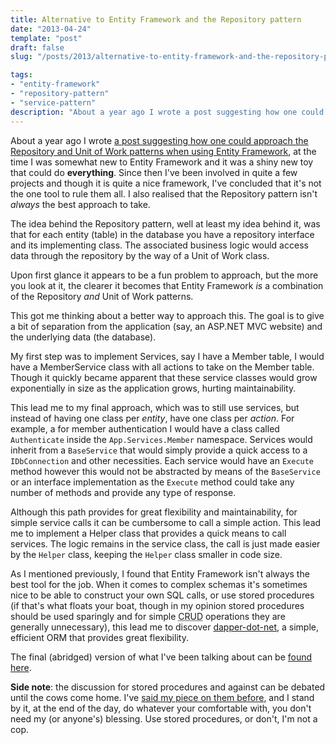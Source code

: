 ```yaml
---
title: Alternative to Entity Framework and the Repository pattern
date: "2013-04-24"
template: "post"
draft: false
slug: "/posts/2013/alternative-to-entity-framework-and-the-repository-pattern/"

tags:
- "entity-framework"
- "repository-pattern"
- "service-pattern"
description: "About a year ago I wrote a post suggesting how one could approach the Repository and Unit of Work patterns when using Entity Framework, at the time I was somewhat new to Entity Framework and it was a shiny new toy that could do everything.  Since then I've been involved in quite a few projects and though it is quite a nice framework, I've concluded that it's not the one tool to rule them all.  I also realised that the Repository pattern isn't always the best approach to take."
---
```

About a year ago I wrote [a post suggesting how one could approach the Repository and Unit of Work patterns when using Entity Framework](http://brendanmckenzie.com/blog/2012/08/entity-framework-executing-stored-procedures), at the time I was somewhat new to Entity Framework and it was a shiny new toy that could do **everything**.  Since then I've been involved in quite a few projects and though it is quite a nice framework, I've concluded that it's not the one tool to rule them all.  I also realised that the Repository pattern isn't *always* the best approach to take.

The idea behind the Repository pattern, well at least my idea behind it, was that for each entity (table) in the database you have a repository interface and its implementing class.  The associated business logic would access data through the repository by the way of a Unit of Work class.

Upon first glance it appears to be a fun problem to approach, but the more you look at it, the clearer it becomes that Entity Framework *is* a combination of the Repository *and* Unit of Work patterns.

This got me thinking about a better way to approach this.  The goal is to give a bit of separation from the application (say, an ASP.NET MVC website) and the underlying data (the database).

My first step was to implement Services, say I have a Member table, I would have a MemberService class with all actions to take on the Member table.  Though it quickly became apparent that these service classes would grow exponentially in size as the application grows, hurting maintainability.

This lead me to my final approach, which was to still use services, but instead of having one class per *entity*, have one class per *action*.  For example, a for member authentication I would have a class called `Authenticate` inside the `App.Services.Member` namespace.  Services would inherit from a `BaseService` that would simply provide a quick access to a `IDbConnection` and other necessities. Each service would have an `Execute` method however this would not be abstracted by means of the `BaseService` or an interface implementation as the `Execute` method could take any number of methods and provide any type of response.

Although this path provides for great flexibility and maintainability, for simple service calls it can be cumbersome to call a simple action.  This lead me to implement a Helper class that provides a quick means to call services.  The logic remains in the service class, the call is just made easier by the `Helper` class, keeping the `Helper` class smaller in code size.

As I mentioned previously, I found that Entity Framework isn't always the best tool for the job.  When it comes to complex schemas it's sometimes nice to be able to construct your own SQL calls, or use stored procedures (if that's what floats your boat, though in my opinion stored procedures should be used sparingly and for simple <abbr title="Create, Retreive, Update, Delete">CRUD</abbr> operations they are generally unnecessary), this lead me to discover [dapper-dot-net](https://code.google.com/p/dapper-dot-net/), a simple, efficient ORM that provides great flexibility.

The final (abridged) version of what I've been talking about can be [found here](https://github.com/bmckenzie/projects-services).

**Side note**: the discussion for stored procedures and against can be debated until the cows come home.  I've [said my piece on them before](http://brendanmckenzie.com/blog/2012/04/stored-procedures-debate), and I stand by it, at the end of the day, do whatever your comfortable with, you don't need my (or anyone's) blessing.  Use stored procedures, or don't, I'm not a cop.